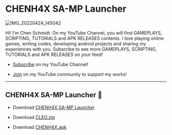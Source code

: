 # CHENH4X SA-MP Launcher
![IMG_20220424_145042](https://user-images.githubusercontent.com/54407879/164971492-cefe8c72-2132-48c6-9608-e4ac3f1d46f8.jpg)

Hi! I'm Chen Schmidt. On my YouTube Channel, you will find GAMEPLAYS, SCRIPTING, TUTORIALS and APK RELEASES contents. I love playing online games, writing codes, developing android projects and sharing my experiences with you. Subscribe to see more GAMEPLAYS, SCRIPTING, TUTORIALS and APK RELEASES on your feed!

- [Subscribe](https://www.youtube.com/c/ChenDeveloper) on my YouTube Channel!

- [Join](https://www.youtube.com/channel/UCzikarATpDgTHgSY-JwbrRw/join) on my YouTube community to support my works!

--------------------------------------------------------------------------------------------------------------------
CHENH4X SA-MP Launcher :ghost:
--------------------------------------------------------------------------------------------------------------------

- Download [CHENH4X SA-MP Launcher](https://play.google.com/store/apps/details?id=com.chenh4x.launcher)

- Download [CLEO.zip](https://github.com/chenschmidt/SAMP-MOBILE/releases/download/SAMP-UNIVERSAL-APK/cleo.zip)

- Download [CHENH4X.apk](https://github.com/chenschmidt/SAMP-MOBILE/releases/download/SAMP-UNIVERSAL-APK/CHENH4X.apk)

